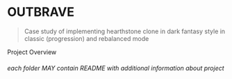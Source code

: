 # OUTBRAVE

> Case study of implementing hearthstone clone in dark fantasy style in classic (progression) and rebalanced mode

Project Overview

###### each folder MAY contain README with additional information about project
